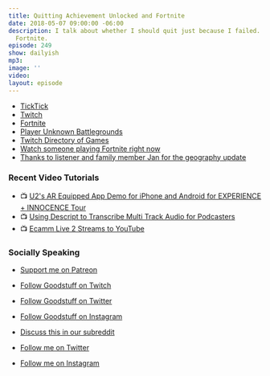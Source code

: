 ```yaml
---
title: Quitting Achievement Unlocked and Fortnite
date: 2018-05-07 09:00:00 -06:00
description: I talk about whether I should quit just because I failed. And a bit about
  Fortnite.
episode: 249
show: dailyish
mp3: 
image: ''
video: 
layout: episode
---
```


* [TickTick](http://ticktick.com)
* [Twitch](https://www.twitch.tv)
* [Fortnite](https://www.epicgames.com/fortnite/)
* [Player Unknown Battlegrounds](https://playbattlegrounds.com/main.pu)
* [Twitch Directory of Games](https://www.twitch.tv/directory)
* [Watch someone playing Fortnite right now](https://www.twitch.tv/directory/game/Fortnite)
* [Thanks to listener and family member Jan for the geography update](https://twitter.com/JayelleMo/status/991271501566443520)

### Recent Video Tutorials

* 📺 [U2's AR Equipped App Demo for iPhone and Android for EXPERIENCE + INNOCENCE Tour](https://www.youtube.com/edit?o=U&video_id=soaHtV10Seo)
* 📺 [Using Descript to Transcribe Multi Track Audio for Podcasters](https://www.youtube.com/watch?v=wRWttnLOQiE)
* 📺 [Ecamm Live 2 Streams to YouTube](https://www.youtube.com/watch?v=lpr267l4VDM)

### Socially Speaking

* [Support me on Patreon](https://www.patreon.com/ichris)

* [Follow Goodstuff on Twitch](https://www.twitch.tv/goodstuff_fm)
* [Follow Goodstuff on Twitter](https://twitter.com/goodstufffm)
* [Follow Goodstuff on Instagram](https://www.instagram.com/goodstuff_fm/)
* [Discuss this in our subreddit](https://www.reddit.com/r/Goodstuff_fm/)

* [Follow me on Twitter](https://www.twitter.com/ichris)
* [Follow me on Instagram](https://www.instagram.com/ichrisv2/)
